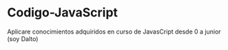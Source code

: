 # Codigo-JavaScript
Aplicare conocimientos adquiridos en curso de JavasCript desde 0 a junior (soy Dalto)
